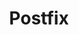 ---
lang: fr
layout: doc
redirect_from:
- /fr/doc/Postfix/
- /fr/doc/postfix/
- /fr/wiki/Postfix/
redirect_to: https://github.com/Qubes-Community/Contents/blob/master/docs/configuration/postfix.md
ref: 107
title: Postfix
---